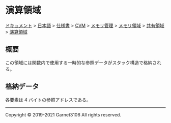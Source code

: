 # 演算領域

[ドキュメント](../../../../../../../index.md) > [日本語](../../../../../../index.md) > [仕様書](../../../../../index.md) > [CVM](../../../../index.md) > [メモリ管理](../../../index.md) > [メモリ領域](../../index.md) > [共有領域](../index.md) > [演算領域](./index.md)

## 概要

この領域には関数内で使用する一時的な参照データがスタック構造で格納される。

## 格納データ

各要素は 4 バイトの参照アドレスである。

---

Copyright © 2019-2021 Garnet3106 All rights reserved.
